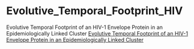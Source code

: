 # Evolutive_Temporal_Footprint_HIV
Evolutive Temporal Footprint of an HIV-1 Envelope Protein in an Epidemiologically Linked Cluster
[Evolutive Temporal Footprint of an HIV-1 Envelope Protein in an Epidemiologically Linked Cluster]([URL_DO_PDF](https://github.com/rsucupira/Evolutive_Temporal_Footprint_HIV/blob/main/TOAIDJ-14-41.pdf)https://github.com/rsucupira/Evolutive_Temporal_Footprint_HIV/blob/main/TOAIDJ-14-41.pdf)


